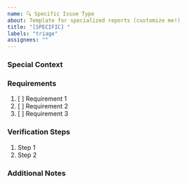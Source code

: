```yaml
---
name: 🔍 Specific Issue Type
about: Template for specialized reports (customize me!)
title: "[SPECIFIC] "
labels: "triage"
assignees: ""
---
```


### Special Context
<!-- Define what this template is for -->

### Requirements
1. [ ] Requirement 1
2. [ ] Requirement 2
3. [ ] Requirement 3

### Verification Steps
<!-- How to validate this issue -->
1. Step 1
2. Step 2

### Additional Notes
<!-- Custom fields or data -->